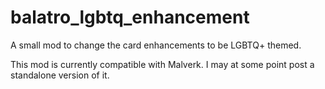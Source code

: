# balatro_lgbtq_enhancement
A small mod to change the card enhancements to be LGBTQ+ themed.

This mod is currently compatible with Malverk. I may at some point post a standalone version of it.